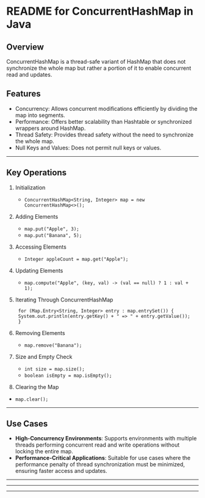# README for ConcurrentHashMap in Java

## Overview

ConcurrentHashMap is a thread-safe variant of HashMap that does not synchronize the whole map but rather a portion of it to enable concurrent read and updates.

## Features

- Concurrency: Allows concurrent modifications efficiently by dividing the map into segments.
- Performance: Offers better scalability than Hashtable or synchronized wrappers around HashMap.
- Thread Safety: Provides thread safety without the need to synchronize the whole map.
- Null Keys and Values: Does not permit null keys or values.

---

## Key Operations

1. Initialization

   - `ConcurrentHashMap<String, Integer> map = new ConcurrentHashMap<>();`

2. Adding Elements

   - `map.put("Apple", 3);`
   - `map.put("Banana", 5);`

3. Accessing Elements

   - `Integer appleCount = map.get("Apple");`

4. Updating Elements

   - `map.compute("Apple", (key, val) -> (val == null) ? 1 : val + 1);`

5. Iterating Through ConcurrentHashMap

   ```
    for (Map.Entry<String, Integer> entry : map.entrySet()) {
    System.out.println(entry.getKey() + " => " + entry.getValue());
    }
   ```

6. Removing Elements

   - `map.remove("Banana");`

7. Size and Empty Check

   - `int size = map.size();`
   - `boolean isEmpty = map.isEmpty();`

8. Clearing the Map

- `map.clear();`

---

## Use Cases

- **High-Concurrency Environments**: Supports environments with multiple threads performing concurrent read and write operations without locking the entire map.
- **Performance-Critical Applications**: Suitable for use cases where the performance penalty of thread synchronization must be minimized, ensuring faster access and updates.

---
---
---
